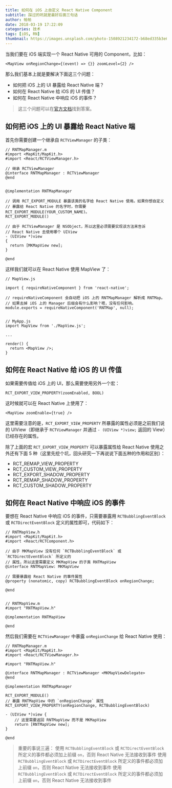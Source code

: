 ```yaml
---
title: 如何在 iOS 上自定义 React Native Component
subtitle: 踩过的吭就是最好后面三句话
author: 帕帕
date: 2018-03-19 17:22:09
categories: 技术
tags: [iOS, RN]
thumbnail: https://images.unsplash.com/photo-1508921234172-b68ed335b3e6?ixlib=rb-0.3.5&ixid=eyJhcHBfaWQiOjEyMDd9&s=92e40b3819e4c173debf1500f27c9b60&auto=format&fit=crop&w=160&q=60
---
```


当我们要在 iOS 端实现一个 React Native 可用的 Component，比如：

```ReactNative
<MapView onRegionChange={(event) => {}} zoomLevel={2} />
```

那么我们基本上就是要解决下面这三个问题：

* 如何把 iOS 上的 UI 暴露给 React Native 端？
* 如何在 React Native 给 iOS 的 UI 传值？
* 如何在 React Native 中响应 iOS 的事件？

> 这三个问题可以在[官方文档](https://facebook.github.io/react-native/docs/native-components-ios.html)找到答案。
    
## 如何把 iOS 上的 UI 暴露给 React Native 端

首先你需要创建一个继承自 `RCTViewManager` 的子类：

```iOS
// RNTMapManager.m
#import <MapKit/MapKit.h>
#import <React/RCTViewManager.h>

// 继承 RCTViewManager
@interface RNTMapManager : RCTViewManager
@end


@implementation RNTMapManager

// 调用 RCT_EXPORT_MODULE 暴露该类的名字给 React Native 使用。如果你想自定义
// 暴露给 React Native 的名字时，你需要 RCT_EXPORT_MODULE(YOUR_CUSTOM_NAME)。
RCT_EXPORT_MODULE()

// 由于 RCTViewManager 是 NSObject，所以这里必须需要实现该方法来告诉
// React Native 去使用哪个 UIView
- (UIView *)view
{
  return [MKMapView new];
}

@end
```

这样我们就可以在 React Native 使用 MapView 了：

```ReactNative
// MapView.js

import { requireNativeComponent } from 'react-native';

// requireNativeComponent 会自动把 iOS 上的 RNTMapManager 解析成 RNTMap。
// 如果去掉 iOS 上的 Manager 后缀会有什么影响？嗯，没有任何影响。
module.exports = requireNativeComponent('RNTMap', null);


// MyApp.js
import MapView from './MapView.js';

...

render() {
  return <MapView />;
}
```

## 如何在 React Native 给 iOS 的 UI 传值

如果需要传值给 iOS 上的 UI，那么需要使用另外一个宏：

```iOS
RCT_EXPORT_VIEW_PROPERTY(zoomEnabled, BOOL)
```

这时候就可以在 React Native 上使用了：

```ReactNative
<MapView zoomEnable={true} />
```

这里需要注意的是，`RCT_EXPORT_VIEW_PROPERTY` 所暴露的属性必须是之前我们说的 UIView（即继承于 `RCTViewManager` 并通过 `- (UIView *)view;` 返回的 View）已经存在的属性。

除了上面的宏 `RCT_EXPORT_VIEW_PROPERTY` 可以暴露属性给 React Native 使用之外还有下面 5 种（这里先挖个坑，回头研究一下再说说下面五种的作用和区别）：

* RCT_REMAP_VIEW_PROPERTY
* RCT_CUSTOM_VIEW_PROPERTY
* RCT_EXPORT_SHADOW_PROPERTY
* RCT_REMAP_SHADOW_PROPERTY
* RCT_CUSTOM_SHADOW_PROPERTY

## 如何在 React Native 中响应 iOS 的事件

要想在 React Native 中响应 iOS 的事件，只需要暴露用 `RCTBubblingEventBlock` 或 `RCTDirectEventBlock` 定义的属性即可，代码如下：

```iOS
// RNTMapView.h
#import <MapKit/MapKit.h>
#import <React/RCTComponent.h>

// 由于 MKMapView 没有任何 `RCTBubblingEventBlock` 或 `RCTDirectEventBlock` 所定义的
// 属性，所以这里需要定义 MKMapView 的子类 RNTMapView
@interface RNTMapView: MKMapView

// 需要暴露给 React Native 的事件属性
@property (nonatomic, copy) RCTBubblingEventBlock onRegionChange;

@end


// RNTMapView.m
#import "RNTMapView.h"

@implementation RNTMapView

@end
```

然后我们需要在 `RCTViewManager` 中暴露 `onRegionChange` 给 React Native 使用：

```iOS
// RNTMapManager.m
#import <MapKit/MapKit.h>
#import <React/RCTViewManager.h>

#import "RNTMapView.h"

@interface RNTMapManager : RCTViewManager <MKMapViewDelegate>
@end

@implementation RNTMapManager

RCT_EXPORT_MODULE()
// 暴露 RNTMapView 中的 `onRegionChange` 属性
RCT_EXPORT_VIEW_PROPERTY(onRegionChange, RCTBubblingEventBlock)

- (UIView *)view {
    // 这里需要返回 RNTMapView 而不是 MKMapView
    return [RNTMapView new];
}

@end
```

> 重要的事说三遍：
> 使用 `RCTBubblingEventBlock` 或 `RCTDirectEventBlock` 所定义的事件都必须加上前缀 `on`，否则 React Native 无法接收到事件
> 使用 `RCTBubblingEventBlock` 或 `RCTDirectEventBlock` 所定义的事件都必须加上前缀 `on`，否则 React Native 无法接收到事件
> 使用 `RCTBubblingEventBlock` 或 `RCTDirectEventBlock` 所定义的事件都必须加上前缀 `on`，否则 React Native 无法接收到事件


